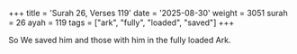 +++
title = 'Surah 26, Verses 119'
date = '2025-08-30'
weight = 3051
surah = 26
ayah = 119
tags = ["ark", "fully", "loaded", "saved"]
+++

So We saved him and those with him in the fully loaded Ark.